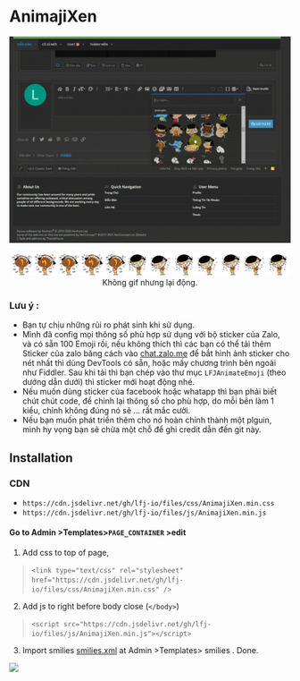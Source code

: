 # AnimajiXen

<p align="center"><img src="https://github.com/lfj-io/AnimajiXen/raw/main/trailer.gif" /></p>
<p align="center"><img src="https://github.com/lfj-io/AnimajiXen/blob/main/sprite_59.png?raw=true" /> Không gif nhưng lại động.</p>


### Lưu ý :
- Bạn tự chịu những rủi ro phát sinh khi sử dụng.
- Mình đã config mọi thông số phù hợp sử dụng với bộ sticker của Zalo, và có sẵn 100 Emoji rồi, nếu không thích thì các bạn có thể tải thêm Sticker của zalo băng cách vào [chat.zalo.me](https://chat.zalo.me/) để bắt hình ảnh sticker cho nét nhất thì dùng DevTools có sẵn, hoặc mấy chương trình bên ngoài như Fiddler. Sau khi tải thì bạn chép vào thư mục `LFJAnimateEmoji` (theo dướng dẫn dưới) thì sticker mới hoạt động nhé. 
- Nếu muốn dùng sticker của facebook hoặc whatapp thì bạn phải biết chút chút code, để chỉnh lại thông số cho phù hợp, do mỗi bên làm 1 kiểu, chỉnh không đúng nó sẽ ... rất mắc cười.
- Nếu bạn muốn phát triển thêm cho nó hoàn chỉnh thành một plguin, mình hy vọng bạn sẽ chừa một chỗ để ghi credit dẫn đến git này.



## Installation

### CDN
- `https://cdn.jsdelivr.net/gh/lfj-io/files/css/AnimajiXen.min.css` 
- `https://cdn.jsdelivr.net/gh/lfj-io/files/js/AnimajiXen.min.js`

#### Go to Admin >Templates>`PAGE_CONTAINER` >edit 
1. Add css to top of page,
> `<link type="text/css" rel="stylesheet" href="https://cdn.jsdelivr.net/gh/lfj-io/files/css/AnimajiXen.min.css" />`

2. Add js to right before body close (`</body>`)
> `<script src="https://cdn.jsdelivr.net/gh/lfj-io/files/js/AnimajiXen.min.js"></script>`

3. Import smilies [smilies.xml](https://raw.githubusercontent.com/lfj-io/AnimajiXen/609c4538ad508d2ad40b070f4d5898ebf9452b4d/smilies.xml) at Admin >Templates> smilies . Done.


<img src="https://i.imgur.com/7qbmYCp.png" />
